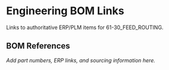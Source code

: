 # Engineering BOM Links

Links to authoritative ERP/PLM items for 61-30_FEED_ROUTING.

## BOM References

*Add part numbers, ERP links, and sourcing information here.*
